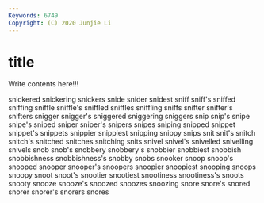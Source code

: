 ```yaml
---
Keywords: 6749
Copyright: (C) 2020 Junjie Li
---
```


# title

Write contents here!!!
 
snickered 
snickering
snickers 
snide 
snider 
snidest 
sniff 
sniff's 
sniffed 
sniffing 
sniffle 
sniffle's
sniffled 
sniffles 
sniffling 
sniffs 
snifter 
snifter's 
snifters 
snigger 
snigger's 
sniggered
sniggering 
sniggers 
snip 
snip's 
snipe 
snipe's 
sniped 
sniper 
sniper's 
snipers
snipes 
sniping 
snipped 
snippet 
snippet's 
snippets 
snippier 
snippiest 
snipping 
snippy
snips 
snit 
snit's 
snitch 
snitch's 
snitched 
snitches 
snitching 
snits 
snivel
snivel's 
snivelled 
snivelling 
snivels 
snob 
snob's 
snobbery 
snobbery's 
snobbier 
snobbiest
snobbish 
snobbishness 
snobbishness's 
snobby 
snobs 
snooker 
snoop 
snoop's 
snooped 
snooper
snooper's 
snoopers 
snoopier 
snoopiest 
snooping 
snoops 
snoopy 
snoot 
snoot's 
snootier
snootiest 
snootiness 
snootiness's 
snoots 
snooty 
snooze 
snooze's 
snoozed 
snoozes 
snoozing
snore 
snore's 
snored 
snorer 
snorer's 
snorers 
snores 
